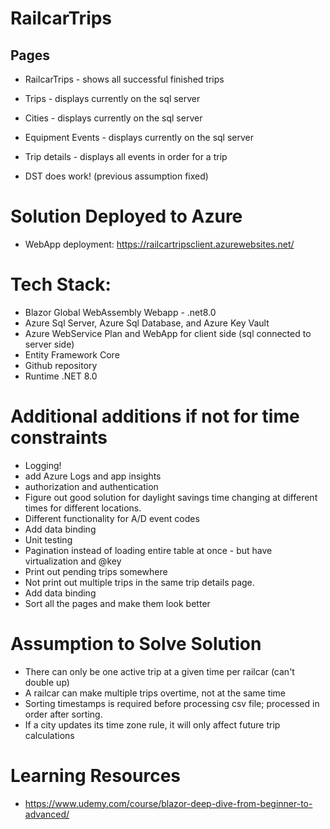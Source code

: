 # RailcarTrips
## Pages
- RailcarTrips - shows all successful finished trips
- Trips - displays currently on the sql server
- Cities - displays currently on the sql server
- Equipment Events - displays currently on the sql server
- Trip details - displays all events in order for a trip

- DST does work! (previous assumption fixed)

# Solution Deployed to Azure  
- WebApp deployment: https://railcartripsclient.azurewebsites.net/ 

# Tech Stack:
- Blazor Global WebAssembly Webapp - .net8.0
- Azure Sql Server, Azure Sql Database, and Azure Key Vault
- Azure WebService Plan and WebApp for client side (sql connected to server side)
- Entity Framework Core
- Github repository
- Runtime .NET 8.0

# Additional additions if not for time constraints
- Logging!
- add Azure Logs and app insights
- authorization and authentication
- Figure out good solution for daylight savings time changing at different times for different locations.
- Different functionality for A/D event codes
- Add data binding
- Unit testing
- Pagination instead of loading entire table at once - but have virtualization and @key
- Print out pending trips somewhere
- Not print out multiple trips in the same trip details page.
- Add data binding
- Sort all the pages and make them look better

# Assumption to Solve Solution
- There can only be one active trip at a given time per railcar (can't double up)
- A railcar can make multiple trips overtime, not at the same time
- Sorting timestamps is required before processing csv file; processed in order after sorting.
- If a city updates its time zone rule, it will only affect future trip calculations

# Learning Resources
- https://www.udemy.com/course/blazor-deep-dive-from-beginner-to-advanced/
